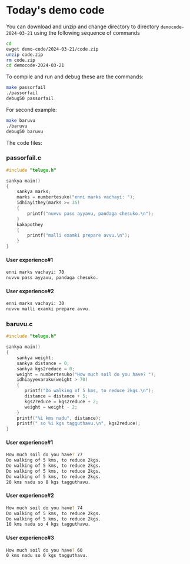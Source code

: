 # Today's demo code

You can download and unzip and change directory to directory `democode-2024-03-21` using the following sequence of commands
```bash
cd
ewget demo-code/2024-03-21/code.zip
unzip code.zip
rm code.zip
cd democode-2024-03-21
```

To compile and run and debug these are the commands:
```bash
make passorfail
./passorfail
debug50 passorfail
```

For second example:
```bash
make baruvu
./baruvu
debug50 baruvu
```

The code files:
### passorfail.c
```c
#include "telugu.h"

sankya main()
{
    sankya marks;
    marks = numbertesuko("enni marks vachayi: ");
    idhiayithey(marks >= 35)
    {
        printf("nuvvu pass ayyavu, pandaga chesuko.\n");
    }
    kakapothey
    {
        printf("malli examki prepare avvu.\n");
    }
}
```

#### User experience#1
```bash
enni marks vachayi: 70
nuvvu pass ayyavu, pandaga chesuko.

```
#### User experience#2
```bash
enni marks vachayi: 30
nuvvu malli examki prepare avvu.

```

### baruvu.c
```c
#include "telugu.h"

sankya main()
{
    sankya weight;
    sankya distance = 0;
    sankya kgs2reduce = 0;
    weight = numbertesuko("How much soil do you have? ");
    idhiayyevaraku(weight > 70)
    {
       printf("Do walking of 5 kms, to reduce 2kgs.\n");
       distance = distance + 5;
       kgs2reduce = kgs2reduce + 2;
       weight = weight - 2;
    }
    printf("%i kms nadu", distance);
    printf(" so %i kgs tagguthavu.\n", kgs2reduce);
}
```

#### User experience#1
```bash
How much soil do you have? 77
Do walking of 5 kms, to reduce 2kgs.
Do walking of 5 kms, to reduce 2kgs.
Do walking of 5 kms, to reduce 2kgs.
Do walking of 5 kms, to reduce 2kgs.
20 kms nadu so 8 kgs tagguthavu.
```
#### User experience#2
```bash
How much soil do you have? 74
Do walking of 5 kms, to reduce 2kgs.
Do walking of 5 kms, to reduce 2kgs.
10 kms nadu so 4 kgs tagguthavu.
```
#### User experience#3
```bash
How much soil do you have? 60
0 kms nadu so 0 kgs tagguthavu.
```